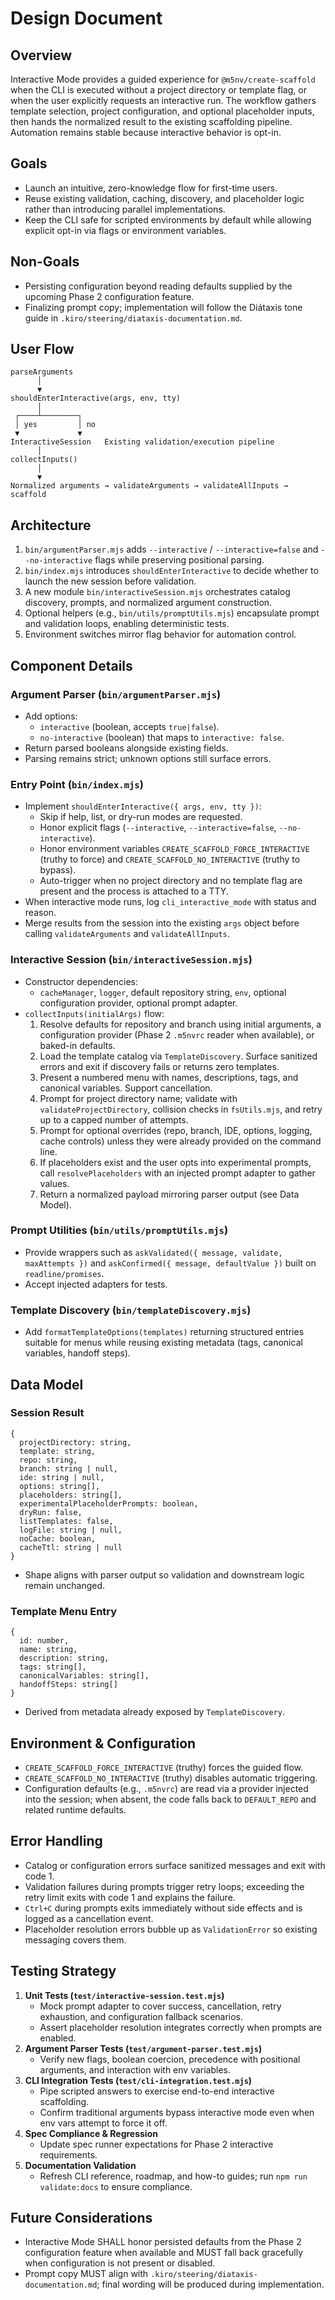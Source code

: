 # Design Document

## Overview
Interactive Mode provides a guided experience for `@m5nv/create-scaffold` when
the CLI is executed without a project directory or template flag, or when the
user explicitly requests an interactive run. The workflow gathers template
selection, project configuration, and optional placeholder inputs, then hands
the normalized result to the existing scaffolding pipeline. Automation remains
stable because interactive behavior is opt-in.

## Goals
- Launch an intuitive, zero-knowledge flow for first-time users.
- Reuse existing validation, caching, discovery, and placeholder logic rather
  than introducing parallel implementations.
- Keep the CLI safe for scripted environments by default while allowing
  explicit opt-in via flags or environment variables.

## Non-Goals
- Persisting configuration beyond reading defaults supplied by the upcoming
  Phase 2 configuration feature.
- Finalizing prompt copy; implementation will follow the Diátaxis tone guide
  in `.kiro/steering/diataxis-documentation.md`.

## User Flow
```
parseArguments
      │
      ▼
shouldEnterInteractive(args, env, tty)
      │
 ┌────┴────────┐
 │ yes         │ no
 ▼             ▼
InteractiveSession   Existing validation/execution pipeline
      │
collectInputs()
      │
      ▼
Normalized arguments → validateArguments → validateAllInputs → scaffold
```

## Architecture
1. `bin/argumentParser.mjs` adds `--interactive` / `--interactive=false` and
   `--no-interactive` flags while preserving positional parsing.
2. `bin/index.mjs` introduces `shouldEnterInteractive` to decide whether to
   launch the new session before validation.
3. A new module `bin/interactiveSession.mjs` orchestrates catalog discovery,
   prompts, and normalized argument construction.
4. Optional helpers (e.g., `bin/utils/promptUtils.mjs`) encapsulate prompt and
   validation loops, enabling deterministic tests.
5. Environment switches mirror flag behavior for automation control.

## Component Details

### Argument Parser (`bin/argumentParser.mjs`)
- Add options:
  - `interactive` (boolean, accepts `true|false`).
  - `no-interactive` (boolean) that maps to `interactive: false`.
- Return parsed booleans alongside existing fields.
- Parsing remains strict; unknown options still surface errors.

### Entry Point (`bin/index.mjs`)
- Implement `shouldEnterInteractive({ args, env, tty })`:
  - Skip if help, list, or dry-run modes are requested.
  - Honor explicit flags (`--interactive`, `--interactive=false`,
    `--no-interactive`).
  - Honor environment variables `CREATE_SCAFFOLD_FORCE_INTERACTIVE` (truthy to
    force) and `CREATE_SCAFFOLD_NO_INTERACTIVE` (truthy to bypass).
  - Auto-trigger when no project directory and no template flag are present and
    the process is attached to a TTY.
- When interactive mode runs, log `cli_interactive_mode` with status and reason.
- Merge results from the session into the existing `args` object before calling
  `validateArguments` and `validateAllInputs`.

### Interactive Session (`bin/interactiveSession.mjs`)
- Constructor dependencies:
  - `cacheManager`, `logger`, default repository string, `env`, optional
    configuration provider, optional prompt adapter.
- `collectInputs(initialArgs)` flow:
  1. Resolve defaults for repository and branch using initial arguments, a
     configuration provider (Phase 2 `.m5nvrc` reader when available), or
     baked-in defaults.
  2. Load the template catalog via `TemplateDiscovery`. Surface sanitized errors
     and exit if discovery fails or returns zero templates.
  3. Present a numbered menu with names, descriptions, tags, and canonical
     variables. Support cancellation.
  4. Prompt for project directory name; validate with
     `validateProjectDirectory`, collision checks in `fsUtils.mjs`, and retry up
     to a capped number of attempts.
  5. Prompt for optional overrides (repo, branch, IDE, options, logging, cache
     controls) unless they were already provided on the command line.
  6. If placeholders exist and the user opts into experimental prompts, call
     `resolvePlaceholders` with an injected prompt adapter to gather values.
  7. Return a normalized payload mirroring parser output (see Data Model).

### Prompt Utilities (`bin/utils/promptUtils.mjs`)
- Provide wrappers such as `askValidated({ message, validate, maxAttempts })`
  and `askConfirmed({ message, defaultValue })` built on `readline/promises`.
- Accept injected adapters for tests.

### Template Discovery (`bin/templateDiscovery.mjs`)
- Add `formatTemplateOptions(templates)` returning structured entries suitable
  for menus while reusing existing metadata (tags, canonical variables,
  handoff steps).

## Data Model

### Session Result
```
{
  projectDirectory: string,
  template: string,
  repo: string,
  branch: string | null,
  ide: string | null,
  options: string[],
  placeholders: string[],
  experimentalPlaceholderPrompts: boolean,
  dryRun: false,
  listTemplates: false,
  logFile: string | null,
  noCache: boolean,
  cacheTtl: string | null
}
```
- Shape aligns with parser output so validation and downstream logic remain
  unchanged.

### Template Menu Entry
```
{
  id: number,
  name: string,
  description: string,
  tags: string[],
  canonicalVariables: string[],
  handoffSteps: string[]
}
```
- Derived from metadata already exposed by `TemplateDiscovery`.

## Environment & Configuration
- `CREATE_SCAFFOLD_FORCE_INTERACTIVE` (truthy) forces the guided flow.
- `CREATE_SCAFFOLD_NO_INTERACTIVE` (truthy) disables automatic triggering.
- Configuration defaults (e.g., `.m5nvrc`) are read via a provider injected into
  the session; when absent, the code falls back to `DEFAULT_REPO` and related
  runtime defaults.

## Error Handling
- Catalog or configuration errors surface sanitized messages and exit with code
  1.
- Validation failures during prompts trigger retry loops; exceeding the retry
  limit exits with code 1 and explains the failure.
- `Ctrl+C` during prompts exits immediately without side effects and is logged
  as a cancellation event.
- Placeholder resolution errors bubble up as `ValidationError` so existing
  messaging covers them.

## Testing Strategy
1. **Unit Tests (`test/interactive-session.test.mjs`)**
   - Mock prompt adapter to cover success, cancellation, retry exhaustion, and
     configuration fallback scenarios.
   - Assert placeholder resolution integrates correctly when prompts are
     enabled.
2. **Argument Parser Tests (`test/argument-parser.test.mjs`)**
   - Verify new flags, boolean coercion, precedence with positional arguments,
     and interaction with env variables.
3. **CLI Integration Tests (`test/cli-integration.test.mjs`)**
   - Pipe scripted answers to exercise end-to-end interactive scaffolding.
   - Confirm traditional arguments bypass interactive mode even when env vars
     attempt to force it off.
4. **Spec Compliance & Regression**
   - Update spec runner expectations for Phase 2 interactive requirements.
5. **Documentation Validation**
   - Refresh CLI reference, roadmap, and how-to guides; run `npm run
     validate:docs` to ensure compliance.

## Future Considerations
- Interactive Mode SHALL honor persisted defaults from the Phase 2 configuration
  feature when available and MUST fall back gracefully when configuration is not
  present or disabled.
- Prompt copy MUST align with `.kiro/steering/diataxis-documentation.md`; final
  wording will be produced during implementation.
